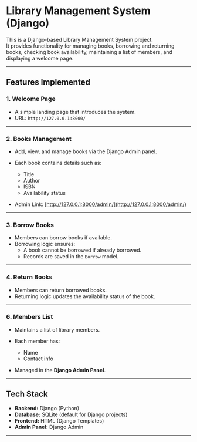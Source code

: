 # Library Management System (Django)

This is a Django-based Library Management System project.  
It provides functionality for managing books, borrowing and returning books, checking book availability, maintaining a list of members, and displaying a welcome page.

---

## Features Implemented

### 1. **Welcome Page**
- A simple landing page that introduces the system.  
- URL: `http://127.0.0.1:8000/`

---

### 2. **Books Management**
- Add, view, and manage books via the Django Admin panel.  
- Each book contains details such as:
  - Title
  - Author
  - ISBN
  - Availability status  

- Admin Link: [http://127.0.0.1:8000/admin/](http://127.0.0.1:8000/admin/)

---

### 3. **Borrow Books**
- Members can borrow books if available.  
- Borrowing logic ensures:
  - A book cannot be borrowed if already borrowed.
  - Records are saved in the `Borrow` model.  

---

### 4. **Return Books**
- Members can return borrowed books.  
- Returning logic updates the availability status of the book.  

---

### 6. **Members List**
- Maintains a list of library members.  
- Each member has:
  - Name
  - Contact info  

- Managed in the **Django Admin Panel**.

---

## Tech Stack

- **Backend:** Django (Python)
- **Database:** SQLite (default for Django projects)
- **Frontend:** HTML (Django Templates)
- **Admin Panel:** Django Admin

---
